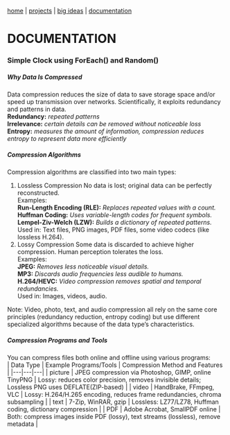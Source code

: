 [home](https://sanduran.github.io) | [projects](https://sanduran.github.io/projects) | [big ideas](https://sanduran.github.io/big_ideas) | [documentation](https://sanduran.github.io/documentation)

# DOCUMENTATION
### Simple Clock using ForEach() and Random()

##### Why Data Is Compressed  
Data compression reduces the size of data to save storage space and/or speed up transmission over networks. Scientifically, it exploits redundancy and patterns in data.  
**Redundancy:** *repeated patterns*  
**Irrelevance:** *certain details can be removed without noticeable loss*  
**Entropy:** *measures the amount of information, compression reduces entropy to represent data more efficiently*  

##### Compression Algorithms  
Compression algorithms are classified into two main types:
1.	Lossless Compression
No data is lost; original data can be perfectly reconstructed.  
Examples:  
**Run-Length Encoding (RLE):** *Replaces repeated values with a count.*  
**Huffman Coding:** *Uses variable-length codes for frequent symbols.*  
**Lempel-Ziv-Welch (LZW):** *Builds a dictionary of repeated patterns.*  
Used in: Text files, PNG images, PDF files, some video codecs (like lossless H.264).
2.	Lossy Compression
Some data is discarded to achieve higher compression. Human perception tolerates the loss.  
Examples:  
**JPEG:** *Removes less noticeable visual details.*  
**MP3:** *Discards audio frequencies less audible to humans.*  
**H.264/HEVC:** *Video compression removes spatial and temporal redundancies.*  
Used in: Images, videos, audio.

Note: Video, photo, text, and audio compression all rely on the same core principles (redundancy reduction, entropy coding) but use different specialized algorithms because of the data type’s characteristics.

##### Compression Programs and Tools

You can compress files both online and offline using various programs:  
| Data Type | Example Programs/Tools | Compression Method and Features |
|---|---|---|
| picture | JPEG compression via Photoshop, GIMP, online TinyPNG | Lossy: reduces color precision, removes invisible details; Lossless PNG uses DEFLATE(ZIP-based) |
| video | HandBrake, FFmpeg, VLC | Lossy: H.264/H.265 encoding, reduces frame redundancies, chroma subsampling |
| text | 7-Zip, WinRAR, gzip | Lossless: LZ77/LZ78, Huffman coding, dictionary compression |
| PDF | Adobe Acrobat, SmallPDF online | Both: compress images inside PDF (lossy), text streams (lossless), remove metadata |
